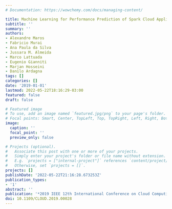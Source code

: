 ```yaml
---
# Documentation: https://wowchemy.com/docs/managing-content/

title: Machine Learning for Performance Prediction of Spark Cloud Applications
subtitle: ''
summary: ''
authors:
- Alexandre Maros
- Fabricio Murai
- Ana Paula da Silva
- Jussara M. Almeida
- Marco Lattuada
- Eugenio Gianniti
- Marjan Hosseini
- Danilo Ardagna
tags: []
categories: []
date: '2019-01-01'
lastmod: 2022-05-22T18:16:29-03:00
featured: false
draft: false

# Featured image
# To use, add an image named `featured.jpg/png` to your page's folder.
# Focal points: Smart, Center, TopLeft, Top, TopRight, Left, Right, BottomLeft, Bottom, BottomRight.
image:
  caption: ''
  focal_point: ''
  preview_only: false

# Projects (optional).
#   Associate this post with one or more of your projects.
#   Simply enter your project's folder or file name without extension.
#   E.g. `projects = ["internal-project"]` references `content/project/deep-learning/index.md`.
#   Otherwise, set `projects = []`.
projects: []
publishDate: '2022-05-22T21:16:28.673253Z'
publication_types:
- '1'
abstract: ''
publication: '*2019 IEEE 12th International Conference on Cloud Computing (CLOUD)*'
doi: 10.1109/CLOUD.2019.00028
---
```

